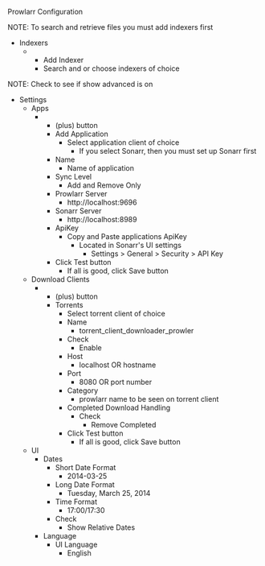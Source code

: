 Prowlarr Configuration

NOTE: To search and retrieve files you must add indexers first
* Indexers
  * + Add Indexer
    * Search and or choose indexers of choice

NOTE: Check to see if show advanced is on
* Settings
  * Apps
    * + (plus) button
      * Add Application
        * Select application client of choice
          * If you select Sonarr, then you must set up Sonarr first
      * Name
          * Name of application
      * Sync Level
        * Add and Remove Only
      * Prowlarr Server
        * http://localhost:9696
      * Sonarr Server
        * http://localhost:8989
      * ApiKey
        * Copy and Paste applications ApiKey
          * Located in Sonarr's UI settings
            * Settings > General > Security > API Key
      * Click Test button
        * If all is good, click Save button
  * Download Clients
    * + (plus) button
      * Torrents
        * Select torrent client of choice
        * Name
          * torrent_client_downloader_prowler
        * Check
          * Enable
        * Host
          * localhost OR hostname
        * Port
          * 8080 OR port number
        * Category
          * prowlarr name to be seen on torrent client
        * Completed Download Handling
          * Check
            * Remove Completed
        * Click Test button
          * If all is good, click Save button
  * UI
    * Dates
      * Short Date Format
        * 2014-03-25
      * Long Date Format
        * Tuesday, March 25, 2014
      * Time Format
        * 17:00/17:30
      * Check
        * Show Relative Dates
    * Language
      * UI Language
        * English

